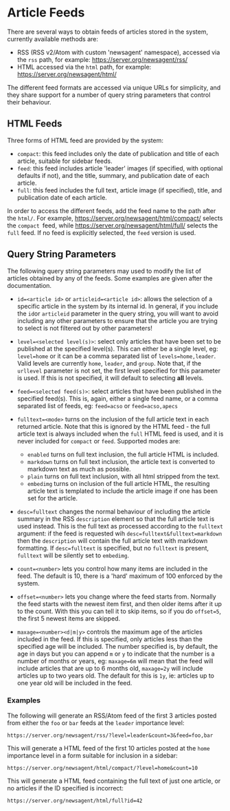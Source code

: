 # Article Feeds

There are several ways to obtain feeds of articles stored in the system, currently
available methods are:

* RSS (RSS v2/Atom with custom 'newsagent' namespace), accessed via the `rss` path,
  for example: https://server.org/newsagent/rss/
* HTML accessed via the `html` path, for example: https://server.org/newsagent/html/

The different feed formats are accessed via unique URLs for simplicity, and they
share support for a number of query string parameters that control their behaviour.


## HTML Feeds

Three forms of HTML feed are provided by the system:

* `compact`: this feed includes only the date of publication and title of each
  article, suitable for sidebar feeds.
* `feed`: this feed includes article 'leader' images (if specified, with optional
  defaults if not), and the title, summary, and publication date of each article.
* `full`: this feed includes the full text, article image (if specified), title,
  and publication date of each article.

In order to access the different feeds, add the feed name to the path after the
`html/`. For example, https://server.org/newsagent/html/compact/ selects the
`compact `feed, while https://server.org/newsagent/html/full/ selects the `full`
feed. If no feed is explicitly selected, the `feed` version is used.


## Query String Parameters

The following query string parameters may used to modify the list of articles
obtained by any of the feeds. Some examples are given after the documentation.

* `id=<article id>` or `articleid=<article id>`: allows the selection of a
  specific article in the system by its internal id. In general, if you include
  the `id`or `articleid` parameter in the query string, you will want to avoid
  including any other parameters to ensure that the article you are trying to
  select is not filtered out by other parameters!

* `level=<selected level(s)>`: select only articles that have been set
  to be published at the specified level(s). This can either be a single
  level, eg: `level=home` or it can be a comma separated list of
  `levels=home,leader`. Valid levels are currently `home`, `leader`, and
  `group`. Note that, if the `urllevel` parameter is not set, the first
  level specified for this parameter is used. If this is not specified, it
  will default to selecting **all** levels.

* `feed=<selected feed(s)>`: select articles that have been published in the
  specified feed(s). This is, again, either a single feed name, or a comma
  separated list of feeds, eg: `feed=acso` or `feed=acso,apecs`

* `fulltext=<mode>` turns on the inclusion of the full article text in
  each returned article. Note that this is ignored by the HTML feed - the
  full article text is always included when the `full` HTML feed is used,
  and it is never included for `compact` or `feed`. Supported modes are:
    * `enabled` turns on full text inclusion, the full article HTML is included.
    * `markdown` turns on full text inclusion, the article text is converted
      to markdown text as much as possible.
    * `plain` turns on full text inclusion, with all html stripped from the
      text.
    * `embedimg` turns on inclusion of the full article HTML, the resulting
      article text is templated to include the article image if one has been
      set for the article.

* `desc=fulltext` changes the normal behaviour of including the article summary
  in the RSS `description` element so that the full article text is used
  instead. This is the full text as processed according to the `fulltext`
  argument: if the feed is requested wih `desc=fulltext&fulltext=markdown`
  then the `description` will contain the full article text with markdown
  formatting. If `desc=fulltext` is specified, but no `fulltext` is present,
  `fulltext` will be silently set to `embedimg`.

* `count=<number>` lets you control how many items are included in the feed.
  The default is 10, there is a 'hard' maximum of 100 enforced by the system.

* `offset=<number>` lets you change where the feed starts from. Normally the
  feed starts with the newest item first, and then older items after it up
  to the count. With this you can tell it to skip items, so if you do
  `offset=5`, the first 5 newest items are skipped.

* `maxage=<number><d|m|y>` controls the maximum age of the articles included
  in the feed. If this is specified, only articles less than the specified
  age will be included. The number specified is, by default, the age in days
  but you can append `m` or `y` to indicate that the number is a number of
  months or years, eg: `maxage=6m` will mean that the feed will include
  articles that are up to 6 months old, `maxage=2y` will include articles
  up to two years old. The default for this is `1y`, ie: articles up to one
  year old will be included in the feed.

### Examples

The following will generate an RSS/Atom feed of the first 3 articles posted
from either the `foo` or `bar` feeds at the `leader` importance level:

    https://server.org/newsagent/rss/?level=leader&count=3&feed=foo,bar

This will generate a HTML feed of the first 10 articles posted at the `home`
importance level in a form suitable for inclusion in a sidebar:

    https://server.org/newsagent/html/compact/?level=home&count=10

This will generate a HTML feed containing the full text of just one article,
or no articles if the ID specified is incorrect:

    https://server.org/newsagent/html/full?id=42
